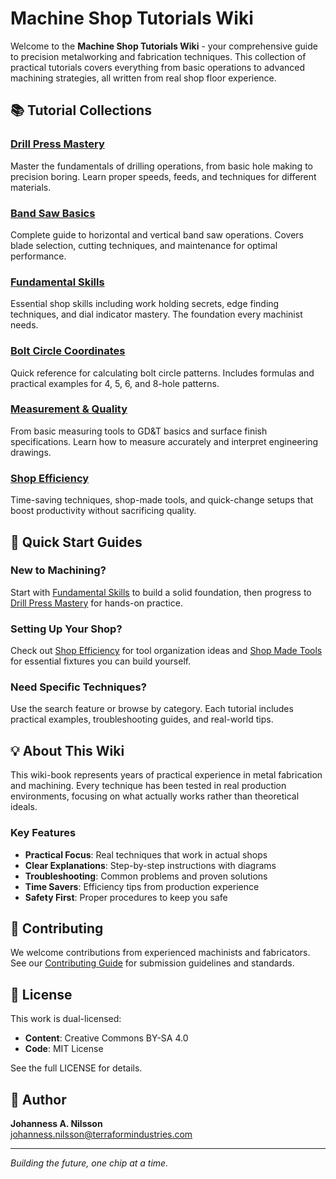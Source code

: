 # Machine Shop Tutorials Wiki

Welcome to the **Machine Shop Tutorials Wiki** - your comprehensive guide to
precision metalworking and fabrication techniques. This collection of
practical tutorials covers everything from basic operations to advanced
machining strategies, all written from real shop floor experience.

## 📚 Tutorial Collections

### [Drill Press Mastery](drill_press/index.md)

Master the fundamentals of drilling operations, from basic hole making to
precision boring. Learn proper speeds, feeds, and techniques for different
materials.

### [Band Saw Basics](band_saw/index.md)

Complete guide to horizontal and vertical band saw operations. Covers blade
selection, cutting techniques, and maintenance for optimal performance.

### [Fundamental Skills](fundamentals/index.md)

Essential shop skills including work holding secrets, edge finding
techniques, and dial indicator mastery. The foundation every machinist needs.

### [Bolt Circle Coordinates](bolt_circles/index.md)

Quick reference for calculating bolt circle patterns. Includes formulas and
practical examples for 4, 5, 6, and 8-hole patterns.

### [Measurement & Quality](measurement/index.md)

From basic measuring tools to GD&T basics and surface finish specifications.
Learn how to measure accurately and interpret engineering drawings.

### [Shop Efficiency](shop_efficiency/index.md)

Time-saving techniques, shop-made tools, and quick-change setups that boost
productivity without sacrificing quality.

## 🎯 Quick Start Guides

### New to Machining?

Start with [Fundamental Skills](fundamentals/index.md) to build a solid foundation,
then progress to [Drill Press Mastery](drill_press/index.md) for hands-on practice.

### Setting Up Your Shop?

Check out [Shop Efficiency](shop_efficiency/index.md) for tool
organization ideas and
[Shop Made Tools](shop_efficiency/shop_made_tools.md) for essential fixtures
you can build yourself.

### Need Specific Techniques?

Use the search feature or browse by category. Each tutorial includes
practical examples, troubleshooting guides, and real-world tips.

## 💡 About This Wiki

This wiki-book represents years of practical experience in metal fabrication
and machining. Every technique has been tested in real production
environments, focusing on what actually works rather than theoretical
ideals.

### Key Features

- **Practical Focus**: Real techniques that work in actual shops
- **Clear Explanations**: Step-by-step instructions with diagrams
- **Troubleshooting**: Common problems and proven solutions
- **Time Savers**: Efficiency tips from production experience
- **Safety First**: Proper procedures to keep you safe

## 🔧 Contributing

We welcome contributions from experienced machinists and fabricators. See our
[Contributing Guide](about/CONTRIBUTING.md) for submission guidelines and
standards.

## 📄 License

This work is dual-licensed:

- **Content**: Creative Commons BY-SA 4.0
- **Code**: MIT License

See the full LICENSE for details.

## 👤 Author

**Johanness A. Nilsson**  
[johanness.nilsson@terraformindustries.com](mailto:johanness.nilsson@terraformindustries.com)

---

*Building the future, one chip at a time.*
